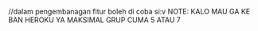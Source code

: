 //dalam pengembanagan fitur boleh di coba si:v
NOTE: KALO MAU GA KE BAN HEROKU YA MAKSIMAL GRUP CUMA 5 ATAU 7
